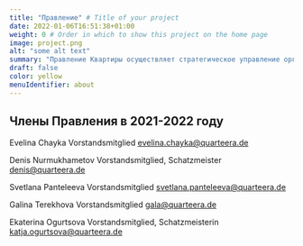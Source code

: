 ```yaml
---
title: "Правление" # Title of your project
date: 2022-01-06T16:51:38+01:00
weight: 0 # Order in which to show this project on the home page
image: project.png
alt: "some alt text"
summary: "Правление Квартиры осуществляет стратегическое управление организацией, определяет приоритеты и ставит тактические цели, отвечает за кадровые вопросы."
draft: false
color: yellow
menuIdentifier: about
---
```


## Члены Правления в 2021-2022 году

Evelina Chayka
Vorstandsmitglied
evelina.chayka@quarteera.de
 
Denis Nurmukhametov
Vorstandsmitglied, 
Schatzmeister
denis@quarteera.de 

Svetlana Panteleeva
Vorstandsmitglied
svetlana.panteleeva@quarteera.de
 
Galina Terekhova
Vorstandsmitglied
gala@quarteera.de
 
 
Ekaterina Ogurtsova
Vorstandsmitglied, Schatzmeisterin
katja.ogurtsova@quarteera.de
